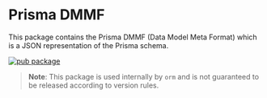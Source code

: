 # Prisma DMMF

This package contains the Prisma DMMF (Data Model Meta Format) which is a JSON representation of the Prisma schema.

[![pub package](https://img.shields.io/pub/v/prisma_dmmf.svg)](https://pub.dartlang.org/packages/prisma_dmmf)

> **Note**: This package is used internally by `orm` and is not guaranteed to be released according to version rules.